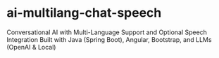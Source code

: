 # ai-multilang-chat-speech
Conversational AI with Multi-Language Support and Optional Speech Integration Built with Java (Spring Boot), Angular, Bootstrap, and LLMs (OpenAI &amp; Local)
